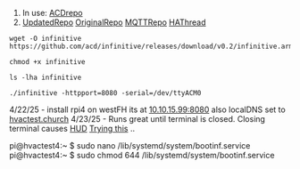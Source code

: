 1. In use: [ACDrepo](https://github.com/acd/infinitive)
2. [UpdatedRepo](https://github.com/gogades/hass-infinitive/tree/master)
  [OriginalRepo](https://github.com/mww012/ha_customcomponents)
  [MQTTRepo](https://github.com/lurgh/infinitive)
  [HAThread](https://community.home-assistant.io/t/carrier-bryant-infinitive-integration/119578/22)

```
wget -O infinitive https://github.com/acd/infinitive/releases/download/v0.2/infinitive.arm
```
```
chmod +x infinitive
```
```
ls -lha infinitive
```
```
./infinitive -httpport=8080 -serial=/dev/ttyACM0
```
4/22/25 - install rpi4 on westFH its at [10.10.15.99:8080](10.10.15.99:8080) also localDNS set to [hvactest.church](hvactest.church:8080)
4/23/25 - Runs great until terminal is closed. Closing terminal causes [HUD](https://forums.raspberrypi.com/viewtopic.php?t=34073)
[Trying this](https://www.dexterindustries.com/howto/run-a-program-on-your-raspberry-pi-at-startup/)
..

pi@hvactest4:~ $ sudo nano /lib/systemd/system/bootinf.service
pi@hvactest4:~ $ sudo chmod 644 /lib/systemd/system/bootinf.service
